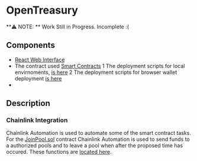 # OpenTreasury

**⚠️ NOTE: ** Work Still in Progress. Incomplete :(

## Components

- [React Web Interface](/lib/ui-001)
- The contract used [Smart Contracts](lib/contracts)
    1 The deployment scripts for local envirnoments, [is here](lib/contracts/scripts)
    2 The deployment scripts for browser wallet deployment [is here](lib/web-ui/ui-001/src/blockchain)
 - 

## Description

### Chainlink Integration

Chainlink Automation is used to automate some of the smart contract tasks.
For the [JoinPool.sol](lib/contracts/policy/JoinPool.sol) contract Chainlink Automation is used to send funds to a authorized pools and to leave a pool when after the proposed time has occured. These functions are [located here](lib/contracts/policy/JoinPool.sol#L).
